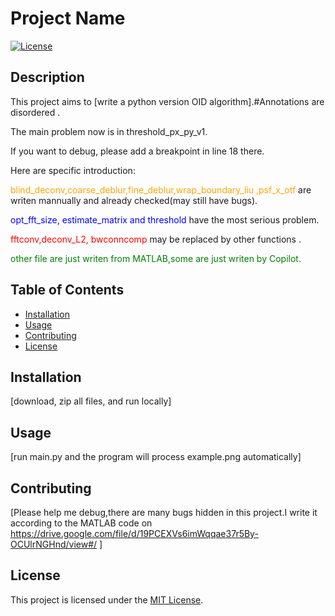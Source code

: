 # Project Name

[![License](https://img.shields.io/badge/license-MIT-blue.svg)](LICENSE)

## Description

This project aims to [write a python version OID algorithm].#Annotations are disordered .

The main problem now is in threshold_px_py_v1.

If you want to debug, please add a breakpoint in line 18 there.

Here are specific introduction:

<span style="color:orange">blind_deconv,coarse_deblur,fine_deblur,wrap_boundary_liu ,psf_x_otf </span>are writen mannually and already checked(may still have bugs).

<span style="color:blue">opt_fft_size, estimate_matrix and threshold </span>have the most serious problem.

<span style="color:red">fftconv,deconv_L2, bwconncomp </span>may be replaced by other functions .

<span style="color:green">other file are just writen from MATLAB,some are just writen by Copilot.</span>

## Table of Contents

- [Installation](#installation)
- [Usage](#usage)
- [Contributing](#contributing)
- [License](#license)

## Installation

[download, zip all files, and run locally]

## Usage

[run main.py and the program will process example.png automatically]

## Contributing

[Please help me debug,there are many bugs hidden in this project.I write it according to the MATLAB code on https://drive.google.com/file/d/19PCEXVs6imWqqae37r5By-OCUlrNGHnd/view#/ ]

## License

This project is licensed under the [MIT License](LICENSE).
